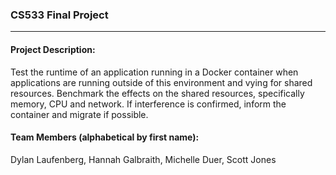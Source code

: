 ### CS533 Final Project
***

#### Project Description: 
Test the runtime of an application running in a Docker container when applications are running outside of this environment and vying for shared resources. Benchmark the effects on the shared resources, specifically memory, CPU and network. If interference is confirmed, inform the container and migrate if possible.


#### Team Members (alphabetical by first name):
Dylan Laufenberg, Hannah Galbraith, Michelle Duer, Scott Jones
